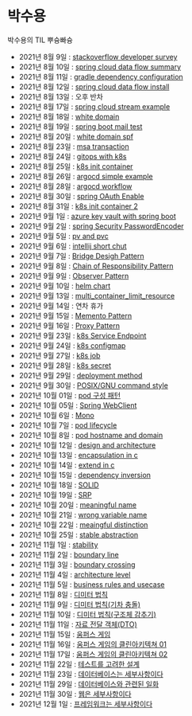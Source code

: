 # **박수용**
박수용의 TIL 뿌슝빠슝

- 2021년 8월 9일 : [stackoverflow developer survey](./etc/2021_stackoverflow_developer_survey.md)
- 2021년 8월 10일 : [spring cloud data flow summary](./spring_cloud_data_flow/summary.md)
- 2021년 8월 11일 : [gradle dependency configuration](./spring/gradle_dependency_configuration.md)
- 2021년 8월 12일 : [spring cloud data flow install](./spring_cloud_data_flow/scdf_install.md)
- 2021년 8월 13일 : 오후 반차
- 2021년 8월 17일 : [spring cloud stream example](./spring_cloud_data_flow/simple_stream_example.md)
- 2021년 8월 18일 : [white domain](./etc/white_domain.md)
- 2021년 8월 19일 : [spring boot mail test](./spring/spring_mail_test.md)
- 2021년 8월 20일 : [white domain spf](./etc/white_domain_SPF.md)
- 2021년 8월 23일 : [msa transaction](./msa/msa_transaction.md)
- 2021년 8월 24일 : [gitops with k8s](./DevOps/GitOps_with_k8s.md)
- 2021년 8월 25일 : [k8s init container](./k8s/init_container.md)
- 2021년 8월 26일 : [argocd simple example](./DevOps/argocd_simple_example.md)
- 2021년 8월 28일 : [argocd workflow](./DevOps/argocd_workflow.md)
- 2021년 8월 30일 : [spring OAuth Enable](./spring/spring_OAuth_enable.md)
- 2021년 8월 31일 : [k8s init container 2](./k8s/init_container2.md)
- 2021년 9월 1일  : [azure key vault with spring boot](./cloud_provider/azure_key_vault_with_java.md)
- 2021년 9월 2일  : [spring Security PasswordEncoder](./spring/passwordEncoder.md)
- 2021년 9월 5일  : [pv and pvc](./k8s/pv_pvc.md)
- 2021년 9월 6일  : [intellij short chut](./etc/intellij_shortcut.md)
- 2021년 9월 7일  : [Bridge Desigh Pattern](./design_pattern/bridge_pattern.md)
- 2021년 9월 8일  : [Chain of Responsibility Pattern](./design_pattern/Chain_of_responsibility.md)
- 2021년 9월 9일  : [Observer Pattern](./design_pattern/observer_pattern.md)
- 2021년 9월 10일 : [helm chart](./k8s/helm.md)
- 2021년 9월 13일 : [multi_container_limit_resource](./k8s/multi_container_limit_range.md)
- 2021년 9월 14일 : 연차 휴가
- 2021년 9월 15일 : [Memento Pattern](./design_pattern/Memento_pattern.md)
- 2021년 9월 16일 : [Proxy Pattern](./design_pattern/proxy_pattern.md)
- 2021년 9월 23일 : [k8s Service Endpoint](./k8s/service_endpoint.md)
- 2021년 9월 24일 : [k8s configmap](./k8s/configmap.md)
- 2021년 9월 27일 : [k8s job](./k8s/job.md)
- 2021년 9월 28일 : [k8s secret](./k8s/secret.md)
- 2021년 9월 29일 : [deployment method](./etc/deploy_method.md)
- 2021년 9월 30일 : [POSIX/GNU command style](./etc/posix_gnu_command.md)
- 2021년 10월 01일 : [pod 구성 패턴](./k8s/pod_pattern.md)
- 2021년 10월 05일 : [Spring WebClient](./spring/webClient.md)
- 2021년 10월 6일 : [Mono](./spring/mono.md)
- 2021년 10월 7일 : [pod lifecycle](./k8s/pod_lifecycle.md)
- 2021년 10월 8일 : [pod hostname and domain](./k8s/using_domain.md)
- 2021년 10월 12일 : [design and architecture](./clean_architecture/design_and_architecture.md)
- 2021년 10월 13일 : [encapsulation in c](./clean_architecture/Encapsulation_in_C.md)
- 2021년 10월 14일 : [extend in c](./clean_architecture/extend_in_c.md)
- 2021년 10월 15일 : [dependency inversion](./clean_architecture/dependency_inversion.md)
- 2021년 10월 18일 : [SOLID](./clean_architecture/SOLID.md)
- 2021년 10월 19일 : [SRP](./clean_architecture/SRP.md)
- 2021년 10월 20일 : [meaningful name](./clean_code/meaningful_name.md)
- 2021년 10월 21일 : [wrong variable name](./clean_code/wrong_variable_name.md)
- 2021년 10월 22일 : [meaingful distinction](./clean_code/meaningful_distinction.md)
- 2021년 10월 25일 : [stable abstraction](./clean_architecture/stable_abstraction.md)
- 2021년 11월 1일 : [stability](./clean_architecture/stability.md)
- 2021년 11월 2일 : [boundary line](./clean_architecture/boundary_line.md)
- 2021년 11월 3일 : [boundary crossing](./clean_architecture/boundary_crossing.md)
- 2021년 11월 4일 : [architecture level](./clean_architecture/architecture_level.md)
- 2021년 11월 5일 : [business rules and usecase](./clean_architecture/business_rule_and_usecase.md)
- 2021년 11월 8일 : [디미터 법칙](./clean_code/law_of_demeter.md)
- 2021년 11월 9일 : [디미터 법칙(기차 충돌)](./clean_code/collision_of_train.md)
- 2021년 11월 10일 : [디미터 법칙(구조체 감추기)](./clean_code/hide_struct.md)
- 2021년 11월 11일 : [자료 전달 객체(DTO)](./clean_code/data_transfer_object.md)
- 2021년 11월 15일 : [움퍼스 게임](./clean_architecture/hunt_the_wumpus.md)
- 2021년 11월 16일 : [움퍼스 게임의 클린아키텍쳐 01](./clean_architecture/clean_architecture_with_wumpus01.md)
- 2021년 11월 17일 : [움퍼스 게임의 클린아키텍쳐 02](clean_architecture/clean_architecture_with_wumpus02.md)
- 2021년 11월 22일 : [테스트를 고려한 설계](clean_architecture/Design_with_test.md)
- 2021년 11월 23일 : [데이터베이스는 세부사항이다](clean_architecture/database_is_detail.md)
- 2021년 11월 29일 : [데이터베이스와 관련된 일화](clean_architecture/database_story.md)
- 2021년 11월 30일 : [웹은 세부사항이다](clean_architecture/web_is_the_detail.md)
- 2021년 12월 1일 : [프레임워크는 세부사항이다](clean_architecture/framework_is_the_detail.md)